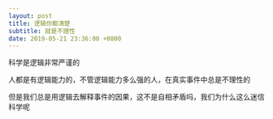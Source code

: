 ```yaml
---
layout: post
title: 逻辑你都清楚
subtitle: 就是不理性
date: 2019-05-21 23:36:00 +0800
---
```


科学是逻辑非常严谨的

人都是有逻辑能力的，不管逻辑能力多么强的人，在真实事件中总是不理性的

但是我们总是用逻辑去解释事件的因果，这不是自相矛盾吗，我们为什么这么迷信科学呢